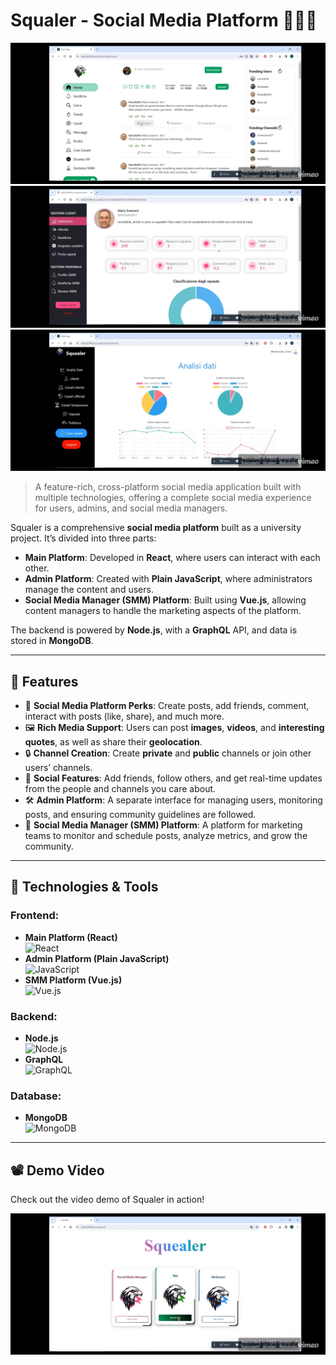 
# Squaler - Social Media Platform 🧑‍🤝‍🧑

![Main Platform Screenshot](https://github.com/Maphoz/Squealer_Main/blob/main/assets/main_app.jpeg)
![Admin Platform Screenshot](https://github.com/Maphoz/Squealer_Main/blob/main/assets/smm.jpeg)
![Social Media Manager Screenshot](https://github.com/Maphoz/Squealer_Main/blob/main/assets/admin.jpeg)

> A feature-rich, cross-platform social media application built with multiple technologies, offering a complete social media experience for users, admins, and social media managers.

Squaler is a comprehensive **social media platform** built as a university project. It’s divided into three parts:  
- **Main Platform**: Developed in **React**, where users can interact with each other.
- **Admin Platform**: Created with **Plain JavaScript**, where administrators manage the content and users.
- **Social Media Manager (SMM) Platform**: Built using **Vue.js**, allowing content managers to handle the marketing aspects of the platform.

The backend is powered by **Node.js**, with a **GraphQL** API, and data is stored in **MongoDB**.

---

## 🎯 Features

- 📱 **Social Media Platform Perks**: Create posts, add friends, comment, interact with posts (like, share), and much more.
- 🖼️ **Rich Media Support**: Users can post **images**, **videos**, and **interesting quotes**, as well as share their **geolocation**.
- 🔒 **Channel Creation**: Create **private** and **public** channels or join other users’ channels.
- 👥 **Social Features**: Add friends, follow others, and get real-time updates from the people and channels you care about.
- 🛠️ **Admin Platform**: A separate interface for managing users, monitoring posts, and ensuring community guidelines are followed.
- 💼 **Social Media Manager (SMM) Platform**: A platform for marketing teams to monitor and schedule posts, analyze metrics, and grow the community.
  
---

## 🔧 Technologies & Tools

### Frontend:
- **Main Platform (React)**  
  ![React](https://img.shields.io/badge/React-61DAFB?style=for-the-badge&logo=react&logoColor=black)
- **Admin Platform (Plain JavaScript)**  
  ![JavaScript](https://img.shields.io/badge/JavaScript-F7DF1E?style=for-the-badge&logo=javascript&logoColor=black)
- **SMM Platform (Vue.js)**  
  ![Vue.js](https://img.shields.io/badge/Vue.js-4FC08D?style=for-the-badge&logo=vue.js&logoColor=white)

### Backend:
- **Node.js**  
  ![Node.js](https://img.shields.io/badge/Node.js-339933?style=for-the-badge&logo=node.js&logoColor=white)
- **GraphQL**  
  ![GraphQL](https://img.shields.io/badge/GraphQL-E10098?style=for-the-badge&logo=graphql&logoColor=white)

### Database:
- **MongoDB**  
  ![MongoDB](https://img.shields.io/badge/MongoDB-47A248?style=for-the-badge&logo=mongodb&logoColor=white)

---

## 📽️ Demo Video

Check out the video demo of Squaler in action!

[![Squaler Demo Video](https://github.com/Maphoz/Squealer_Main/blob/main/assets/locandina.jpeg)]([https://www.youtube.com/watch?v=your_video_id](https://vimeo.com/manage/videos/1017259917))
